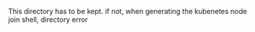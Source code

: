 This directory has to be kept.
if not, when generating the kubenetes node join shell, directory error